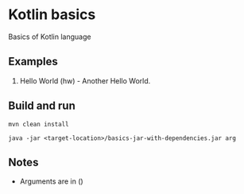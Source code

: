 # Kotlin basics

Basics of Kotlin language

## Examples
1. Hello World (hw) - Another Hello World.


## Build and run

```
mvn clean install

java -jar <target-location>/basics-jar-with-dependencies.jar arg
```

## Notes

- Arguments are in ()
